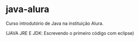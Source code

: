 # java-alura
Curso introdutório de Java na instituição Alura.

(JAVA JRE E JDK: Escrevendo o primeiro código com eclipse)
